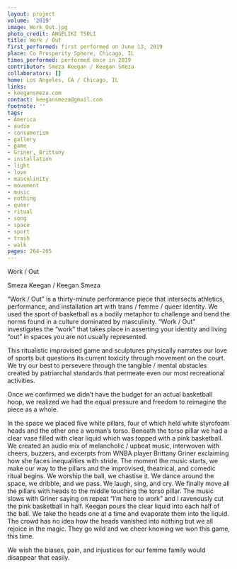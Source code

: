 ```yaml
---
layout: project
volume: '2019'
image: Work_Out.jpg
photo_credit: ANGELIKI TSOLI
title: Work / Out
first_performed: first performed on June 13, 2019
place: Co Prosperity Sphere, Chicago, IL
times_performed: performed once in 2019
contributor: Smeza Keegan / Keegan Smeza
collaborators: []
home: Los Angeles, CA / Chicago, IL
links:
- keegansmeza.com
contact: keegansmeza@gmail.com
footnote: ''
tags:
- America
- audio
- consumerism
- gallery
- game
- Griner, Brittany
- installation
- light
- love
- masculinity
- movement
- music
- nothing
- queer
- ritual
- song
- space
- sport
- trash
- walk
pages: 264-265
---
```



Work / Out

Smeza Keegan / Keegan Smeza

“Work / Out” is a thirty-minute performance piece that intersects athletics, performance, and installation art with trans / femme / queer identity. We used the sport of basketball as a bodily metaphor to challenge and bend the norms found in a culture dominated by masculinity. “Work / Out” investigates the “work” that takes place in asserting your identity and living “out” in spaces you are not usually represented.

This ritualistic improvised game and sculptures physically narrates our love of sports but questions its current toxicity through movement on the court. We try our best to persevere through the tangible / mental obstacles created by patriarchal standards that permeate even our most recreational activities.

Once we confirmed we didn’t have the budget for an actual basketball hoop, we realized we had the equal pressure and freedom to reimagine the piece as a whole.

In the space we placed five white pillars, four of which held white styrofoam heads and the other one a woman’s torso. Beneath the torso pillar we had a clear vase filled with clear liquid which was topped with a pink basketball. We created an audio mix of melancholic / upbeat music, interwoven with cheers, buzzers, and excerpts from WNBA player Brittany Griner exclaiming how she faces inequalities with stride. The moment the music starts, we make our way to the pillars and the improvised, theatrical, and comedic ritual begins. We worship the ball, we chastise it. We dance around the space, we dribble, and we pass. We laugh, sing, and cry. We finally move all the pillars with heads to the middle touching the torso pillar. The music slows with Griner saying on repeat “I’m here to work” and I ravenously cut the pink basketball in half. Keegan pours the clear liquid into each half of the ball. We take the heads one at a time and evaporate them into the liquid. The crowd has no idea how the heads vanished into nothing but we all rejoice in the magic. They go wild and we cheer knowing we won this game, this time.

We wish the biases, pain, and injustices for our femme family would disappear that easily.
